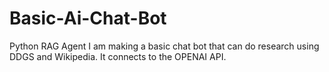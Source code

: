 # Basic-Ai-Chat-Bot
Python RAG Agent
I am making a basic chat bot that can do research using DDGS and Wikipedia. It connects to the OPENAI API.
